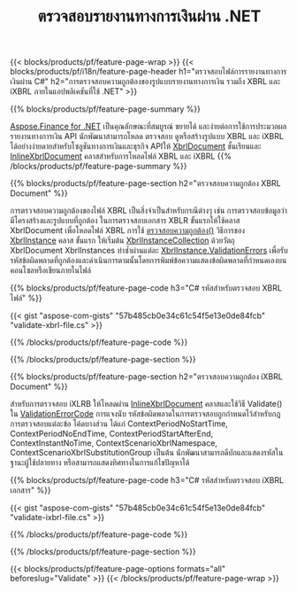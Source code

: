 ﻿---
title: ตรวจสอบรายงานทางการเงินผ่าน .NET
url: /th/net/validate/
description:  C# รหัสสำหรับตรวจสอบรายงานทางการเงินในไฟล์ XBRL และ iXBRL ผ่านไลบรารี .NET
---
{{< blocks/products/pf/feature-page-wrap >}}
{{< blocks/products/pf/i18n/feature-page-header h1="ตรวจสอบไฟล์การรายงานทางการเงินผ่าน C#" h2="การตรวจสอบความถูกต้องของรูปแบบรายงานทางการเงิน รวมถึง XBRL และ iXBRL ภายในแอปพลิเคชันที่ใช้ .NET" >}}

{{% blocks/products/pf/feature-page-summary %}}

[Aspose.Finance for .NET](https://products.aspose.com/finance/net/) เป็นคุณลักษณะที่สมบูรณ์ ขยายได้ และง่ายต่อการใช้การประมวลผลรายงานทางการเงิน API นักพัฒนาสามารถโหลด ตรวจสอบ ดูหรือสร้างรูปแบบ XBRL และ iXBRL ได้อย่างง่ายดายสำหรับโซลูชันทางการเงินและธุรกิจ APIให้ [XbrlDocument](https://apireference.aspose.com/finance/net/aspose.finance.xbrl/xbrldocument) ชั้นเรียนและ  [InlineXbrlDocument](https://apireference.aspose.com/finance/net/aspose.finance.xbrl.inline/inlinexbrldocument) คลาสสำหรับการโหลดไฟล์ XBRL และ iXBRL
{{% /blocks/products/pf/feature-page-summary %}}

{{% blocks/products/pf/feature-page-section h2="ตรวจสอบความถูกต้อง XBRL Document" %}}

การตรวจสอบความถูกต้องของไฟล์ XBRL เป็นสิ่งจำเป็นสำหรับกรณีต่างๆ เช่น การตรวจสอบข้อมูลว่ามีโครงสร้างและรูปแบบที่ถูกต้อง ในการตรวจสอบเอกสาร XBLR ขั้นแรกให้ใช้คลาส XbrlDocument เพื่อโหลดไฟล์ XBRL การใช้ [ตรวจสอบความถูกต้อง()](https://apireference.aspose.com/finance/net/aspose.finance.xbrl/xbrlinstance/methods/validate) วิธีการของ [XbrlInstance](https://apireference.aspose.com/finance/net/aspose.finance.xbrl/xbrlinstance) คลาส ขั้นแรก ให้เริ่มต้น [XbrlInstanceCollection](https://apireference.aspose.com/finance/net/aspose.finance.xbrl/xbrlinstancecollection) ด้วยวัตถุ XbrlDocument XbrlInstances ทำซ้ำผ่านแต่ละ [XbrlInstance.ValidationErrors](https://apireference.aspose.com/finance/net/aspose.finance.xbrl/xbrlinstance/properties/validationerrors) เพื่อรับรหัสข้อผิดพลาดที่ถูกต้องและดำเนินการตามนั้นโดยการพิมพ์ข้อความแสดงข้อผิดพลาดที่กำหนดเองบนคอนโซลหรือเขียนภายในไฟล์

{{% blocks/products/pf/feature-page-code h3="C# รหัสสำหรับตรวจสอบ XBRL ไฟล์" %}}

{{< gist "aspose-com-gists" "57b485cb0e34c61c54f5e13e0de84fcb" "validate-xbrl-file.cs" >}} 

{{% /blocks/products/pf/feature-page-code %}}

{{% /blocks/products/pf/feature-page-section %}}

{{% blocks/products/pf/feature-page-section h2="ตรวจสอบความถูกต้อง iXBRL Document" %}}

สำหรับการตรวจสอบ iXLRB ให้โหลดผ่าน [InlineXbrlDocument](https://apireference.aspose.com/finance/net/aspose.finance.xbrl.inline/inlinexbrldocument) คลาสและใช้วิธี Validate() ใน [ValidationErrorCode](https://apireference.aspose.com/finance/net/aspose.finance.xbrl.validator/validationerrorcode) การแจงนับ รหัสข้อผิดพลาดในการตรวจสอบถูกกำหนดไว้สำหรับกฎการตรวจสอบแต่ละข้อ โค้ดบางส่วน ได้แก่ ContextPeriodNoStartTime, ContextPeriodNoEndTime, ContextPeriodStartAfterEnd, ContextInstantNoTime, ContextScenarioXbrlNamespace, ContextScenarioXbrlSubstitutionGroup เป็นต้น นักพัฒนาสามารถดีบักและแสดงรหัสในฐานะผู้ใช้ปลายทาง หรือสามารถแสดงทิศทางในการแก้ไขปัญหาได้

{{% blocks/products/pf/feature-page-code h3="C# รหัสสำหรับตรวจสอบ iXBRL เอกสาร" %}}

{{< gist "aspose-com-gists" "57b485cb0e34c61c54f5e13e0de84fcb" "validate-ixbrl-file.cs" >}}

{{% /blocks/products/pf/feature-page-code %}}

{{% /blocks/products/pf/feature-page-section %}}

{{< blocks/products/pf/feature-page-options formats="all" beforeslug="Validate" >}}
{{< /blocks/products/pf/feature-page-wrap >}}